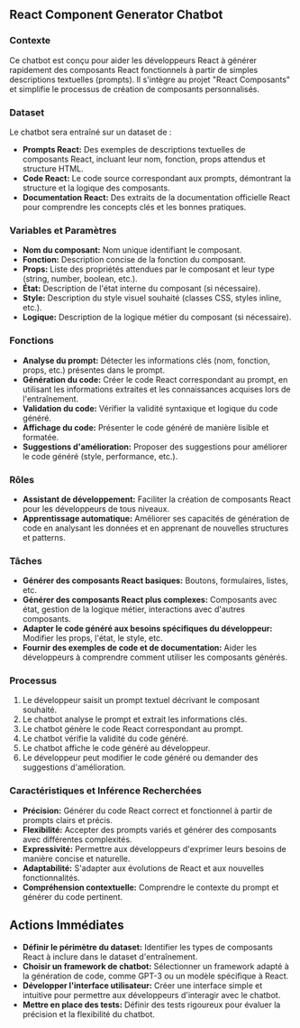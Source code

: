 ##  React Component Generator Chatbot

### Contexte

Ce chatbot est conçu pour aider les développeurs React à générer rapidement des composants React fonctionnels à partir de simples descriptions textuelles (prompts). Il s'intègre au projet "React Composants" et simplifie le processus de création de composants personnalisés.

### Dataset

Le chatbot sera entraîné sur un dataset de :

* **Prompts React:** Des exemples de descriptions textuelles de composants React, incluant leur nom, fonction, props attendus et structure HTML.
* **Code React:** Le code source correspondant aux prompts, démontrant la structure et la logique des composants.
* **Documentation React:** Des extraits de la documentation officielle React pour comprendre les concepts clés et les bonnes pratiques.

### Variables et Paramètres

* **Nom du composant:** Nom unique identifiant le composant.
* **Fonction:** Description concise de la fonction du composant.
* **Props:** Liste des propriétés attendues par le composant et leur type (string, number, boolean, etc.).
* **État:** Description de l'état interne du composant (si nécessaire).
* **Style:** Description du style visuel souhaité (classes CSS, styles inline, etc.).
* **Logique:** Description de la logique métier du composant (si nécessaire).

### Fonctions

* **Analyse du prompt:** Détecter les informations clés (nom, fonction, props, etc.) présentes dans le prompt.
* **Génération du code:** Créer le code React correspondant au prompt, en utilisant les informations extraites et les connaissances acquises lors de l'entraînement.
* **Validation du code:** Vérifier la validité syntaxique et logique du code généré.
* **Affichage du code:** Présenter le code généré de manière lisible et formatée.
* **Suggestions d'amélioration:** Proposer des suggestions pour améliorer le code généré (style, performance, etc.).

### Rôles

* **Assistant de développement:** Faciliter la création de composants React pour les développeurs de tous niveaux.
* **Apprentissage automatique:** Améliorer ses capacités de génération de code en analysant les données et en apprenant de nouvelles structures et patterns.

### Tâches

* **Générer des composants React basiques:** Boutons, formulaires, listes, etc.
* **Générer des composants React plus complexes:** Composants avec état, gestion de la logique métier, interactions avec d'autres composants.
* **Adapter le code généré aux besoins spécifiques du développeur:** Modifier les props, l'état, le style, etc.
* **Fournir des exemples de code et de documentation:** Aider les développeurs à comprendre comment utiliser les composants générés.

### Processus

1. Le développeur saisit un prompt textuel décrivant le composant souhaité.
2. Le chatbot analyse le prompt et extrait les informations clés.
3. Le chatbot génère le code React correspondant au prompt.
4. Le chatbot vérifie la validité du code généré.
5. Le chatbot affiche le code généré au développeur.
6. Le développeur peut modifier le code généré ou demander des suggestions d'amélioration.

### Caractéristiques et Inférence Recherchées

* **Précision:** Générer du code React correct et fonctionnel à partir de prompts clairs et précis.
* **Flexibilité:** Accepter des prompts variés et générer des composants avec différentes complexités.
* **Expressivité:** Permettre aux développeurs d'exprimer leurs besoins de manière concise et naturelle.
* **Adaptabilité:** S'adapter aux évolutions de React et aux nouvelles fonctionnalités.
* **Compréhension contextuelle:** Comprendre le contexte du prompt et générer du code pertinent.

## Actions Immédiates

* **Définir le périmètre du dataset:** Identifier les types de composants React à inclure dans le dataset d'entraînement.
* **Choisir un framework de chatbot:** Sélectionner un framework adapté à la génération de code, comme GPT-3 ou un modèle spécifique à React.
* **Développer l'interface utilisateur:** Créer une interface simple et intuitive pour permettre aux développeurs d'interagir avec le chatbot.
* **Mettre en place des tests:** Définir des tests rigoureux pour évaluer la précision et la flexibilité du chatbot.



